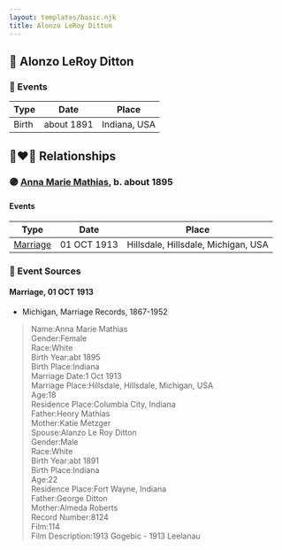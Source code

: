 ```yaml
---
layout: templates/basic.njk
title: Alonzo LeRoy Ditton
---
```

## 🔵 Alonzo LeRoy Ditton

### 📆 Events

Type | Date | Place
------ | ------ | ------
Birth | about 1891 | Indiana, USA

## 👩‍❤️‍👨 Relationships

### 🟣 [Anna Marie Mathias](/people/5/50075230), b. about 1895

#### Events

Type | Date | Place
------ | ------ | ------
[Marriage](#event-e753d5a8-382b-458c-9148-445d8563a420) | 01 OCT 1913 | Hillsdale, Hillsdale, Michigan, USA
### 📰 Event Sources

#### <a id="event-e753d5a8-382b-458c-9148-445d8563a420"></a> Marriage, 01 OCT 1913
* Michigan, Marriage Records, 1867-1952
>   
  > Name:Anna Marie Mathias  
  > Gender:Female  
  > Race:White  
  > Birth Year:abt 1895  
  > Birth Place:Indiana  
  > Marriage Date:1 Oct 1913  
  > Marriage Place:Hillsdale, Hillsdale, Michigan, USA  
  > Age:18  
  > Residence Place:Columbia City, Indiana  
  > Father:Henry Mathias  
  > Mother:Katie Metzger  
  > Spouse:Alanzo Le Roy Ditton  
  > Gender:Male  
  > Race:White  
  > Birth Year:abt 1891  
  > Birth Place:Indiana  
  > Age:22  
  > Residence Place:Fort Wayne, Indiana  
  > Father:George Ditton  
  > Mother:Almeda Roberts  
  > Record Number:8124  
  > Film:114  
  > Film Description:1913 Gogebic - 1913 Leelanau